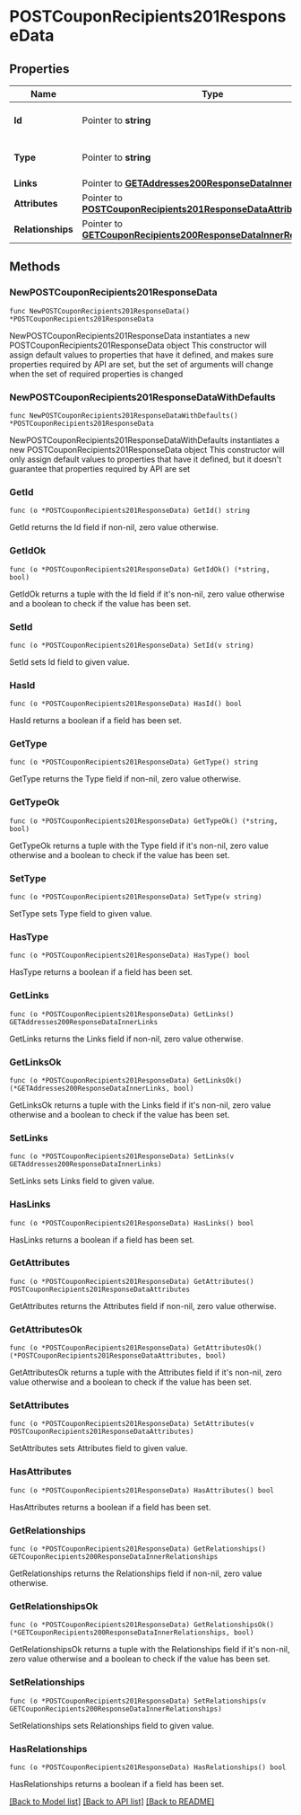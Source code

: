 # POSTCouponRecipients201ResponseData

## Properties

Name | Type | Description | Notes
------------ | ------------- | ------------- | -------------
**Id** | Pointer to **string** | The resource&#39;s id | [optional] 
**Type** | Pointer to **string** | The resource&#39;s type | [optional] [default to "coupon_recipients"]
**Links** | Pointer to [**GETAddresses200ResponseDataInnerLinks**](GETAddresses200ResponseDataInnerLinks.md) |  | [optional] 
**Attributes** | Pointer to [**POSTCouponRecipients201ResponseDataAttributes**](POSTCouponRecipients201ResponseDataAttributes.md) |  | [optional] 
**Relationships** | Pointer to [**GETCouponRecipients200ResponseDataInnerRelationships**](GETCouponRecipients200ResponseDataInnerRelationships.md) |  | [optional] 

## Methods

### NewPOSTCouponRecipients201ResponseData

`func NewPOSTCouponRecipients201ResponseData() *POSTCouponRecipients201ResponseData`

NewPOSTCouponRecipients201ResponseData instantiates a new POSTCouponRecipients201ResponseData object
This constructor will assign default values to properties that have it defined,
and makes sure properties required by API are set, but the set of arguments
will change when the set of required properties is changed

### NewPOSTCouponRecipients201ResponseDataWithDefaults

`func NewPOSTCouponRecipients201ResponseDataWithDefaults() *POSTCouponRecipients201ResponseData`

NewPOSTCouponRecipients201ResponseDataWithDefaults instantiates a new POSTCouponRecipients201ResponseData object
This constructor will only assign default values to properties that have it defined,
but it doesn't guarantee that properties required by API are set

### GetId

`func (o *POSTCouponRecipients201ResponseData) GetId() string`

GetId returns the Id field if non-nil, zero value otherwise.

### GetIdOk

`func (o *POSTCouponRecipients201ResponseData) GetIdOk() (*string, bool)`

GetIdOk returns a tuple with the Id field if it's non-nil, zero value otherwise
and a boolean to check if the value has been set.

### SetId

`func (o *POSTCouponRecipients201ResponseData) SetId(v string)`

SetId sets Id field to given value.

### HasId

`func (o *POSTCouponRecipients201ResponseData) HasId() bool`

HasId returns a boolean if a field has been set.

### GetType

`func (o *POSTCouponRecipients201ResponseData) GetType() string`

GetType returns the Type field if non-nil, zero value otherwise.

### GetTypeOk

`func (o *POSTCouponRecipients201ResponseData) GetTypeOk() (*string, bool)`

GetTypeOk returns a tuple with the Type field if it's non-nil, zero value otherwise
and a boolean to check if the value has been set.

### SetType

`func (o *POSTCouponRecipients201ResponseData) SetType(v string)`

SetType sets Type field to given value.

### HasType

`func (o *POSTCouponRecipients201ResponseData) HasType() bool`

HasType returns a boolean if a field has been set.

### GetLinks

`func (o *POSTCouponRecipients201ResponseData) GetLinks() GETAddresses200ResponseDataInnerLinks`

GetLinks returns the Links field if non-nil, zero value otherwise.

### GetLinksOk

`func (o *POSTCouponRecipients201ResponseData) GetLinksOk() (*GETAddresses200ResponseDataInnerLinks, bool)`

GetLinksOk returns a tuple with the Links field if it's non-nil, zero value otherwise
and a boolean to check if the value has been set.

### SetLinks

`func (o *POSTCouponRecipients201ResponseData) SetLinks(v GETAddresses200ResponseDataInnerLinks)`

SetLinks sets Links field to given value.

### HasLinks

`func (o *POSTCouponRecipients201ResponseData) HasLinks() bool`

HasLinks returns a boolean if a field has been set.

### GetAttributes

`func (o *POSTCouponRecipients201ResponseData) GetAttributes() POSTCouponRecipients201ResponseDataAttributes`

GetAttributes returns the Attributes field if non-nil, zero value otherwise.

### GetAttributesOk

`func (o *POSTCouponRecipients201ResponseData) GetAttributesOk() (*POSTCouponRecipients201ResponseDataAttributes, bool)`

GetAttributesOk returns a tuple with the Attributes field if it's non-nil, zero value otherwise
and a boolean to check if the value has been set.

### SetAttributes

`func (o *POSTCouponRecipients201ResponseData) SetAttributes(v POSTCouponRecipients201ResponseDataAttributes)`

SetAttributes sets Attributes field to given value.

### HasAttributes

`func (o *POSTCouponRecipients201ResponseData) HasAttributes() bool`

HasAttributes returns a boolean if a field has been set.

### GetRelationships

`func (o *POSTCouponRecipients201ResponseData) GetRelationships() GETCouponRecipients200ResponseDataInnerRelationships`

GetRelationships returns the Relationships field if non-nil, zero value otherwise.

### GetRelationshipsOk

`func (o *POSTCouponRecipients201ResponseData) GetRelationshipsOk() (*GETCouponRecipients200ResponseDataInnerRelationships, bool)`

GetRelationshipsOk returns a tuple with the Relationships field if it's non-nil, zero value otherwise
and a boolean to check if the value has been set.

### SetRelationships

`func (o *POSTCouponRecipients201ResponseData) SetRelationships(v GETCouponRecipients200ResponseDataInnerRelationships)`

SetRelationships sets Relationships field to given value.

### HasRelationships

`func (o *POSTCouponRecipients201ResponseData) HasRelationships() bool`

HasRelationships returns a boolean if a field has been set.


[[Back to Model list]](../README.md#documentation-for-models) [[Back to API list]](../README.md#documentation-for-api-endpoints) [[Back to README]](../README.md)


